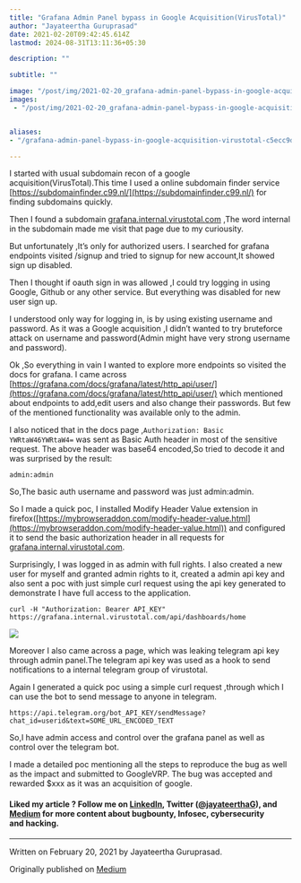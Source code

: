 ```yaml
---
title: "Grafana Admin Panel bypass in Google Acquisition(VirusTotal)"
author: "Jayateertha Guruprasad"
date: 2021-02-20T09:42:45.614Z
lastmod: 2024-08-31T13:11:36+05:30

description: ""

subtitle: ""

image: "/post/img/2021-02-20_grafana-admin-panel-bypass-in-google-acquisitionvirustotal_0.png" 
images:
 - "/post/img/2021-02-20_grafana-admin-panel-bypass-in-google-acquisitionvirustotal_0.png"


aliases:
- "/grafana-admin-panel-bypass-in-google-acquisition-virustotal-c5ecc9d7b8ae"

---
```


I started with usual subdomain recon of a google acquisition(VirusTotal).This time I used a online subdomain finder service [https://subdomainfinder.c99.nl/](https://subdomainfinder.c99.nl/) for finding subdomains quickly.

Then I found a subdomain [grafana.internal.virustotal.com](https://grafana.internal.virustotal.com/) ,The word internal in the subdomain made me visit that page due to my curiousity.

But unfortunately ,It’s only for authorized users. I searched for grafana endpoints visited /signup and tried to signup for new account,It showed sign up disabled.

Then I thought if oauth sign in was allowed ,I could try logging in using Google, Github or any other service. But everything was disabled for new user sign up.

I understood only way for logging in, is by using existing username and password. As it was a Google acquisition ,I didn’t wanted to try bruteforce attack on username and password(Admin might have very strong username and password).

Ok ,So everything in vain I wanted to explore more endpoints so visited the docs for grafana. I came across [https://grafana.com/docs/grafana/latest/http_api/user/](https://grafana.com/docs/grafana/latest/http_api/user/) which mentioned about endpoints to add,edit users and also change their passwords. But few of the mentioned functionality was available only to the admin.

I also noticed that in the docs page ,`Authorization: Basic YWRtaW46YWRtaW4=` was sent as Basic Auth header in most of the sensitive request. The above header was base64 encoded,So tried to decode it and was surprised by the result:

```
admin:admin
```

So,The basic auth username and password was just admin:admin.

So I made a quick poc, I installed Modify Header Value extension in firefox([https://mybrowseraddon.com/modify-header-value.html](https://mybrowseraddon.com/modify-header-value.html)) and configured it to send the basic authorization header in all requests for [grafana.internal.virustotal.com](https://grafana.internal.virustotal.com/).

Surprisingly, I was logged in as admin with full rights. I also created a new user for myself and granted admin rights to it, created a admin api key and also sent a poc with just simple curl request using the api key generated to demonstrate I have full access to the application.

```
curl -H "Authorization: Bearer API_KEY" https://grafana.internal.virustotal.com/api/dashboards/home
```

![](/post/img/2021-02-20_grafana-admin-panel-bypass-in-google-acquisitionvirustotal_0.png#layoutTextWidth)

Moreover I also came across a page, which was leaking telegram api key through admin panel.The telegram api key was used as a hook to send notifications to a internal telegram group of virustotal.

Again I generated a quick poc using a simple curl request ,through which I can use the bot to send message to anyone in telegram.

```
https://api.telegram.org/bot_API_KEY/sendMessage?chat_id=userid&text=SOME_URL_ENCODED_TEXT
```

So,I have admin access and control over the grafana panel as well as control over the telegram bot.

I made a detailed poc mentioning all the steps to reproduce the bug as well as the impact and submitted to GoogleVRP. The bug was accepted and rewarded $xxx as it was an acquisition of google.

#### **Liked my article ? Follow me on** [**LinkedIn**](https://www.linkedin.com/in/jayateerthag/)**, Twitter (**[**@jayateerthaG**](https://twitter.com/jayateerthag)**), and **[**Medium**](https://jayateerthag.medium.com/)** for more content about bugbounty, Infosec, cybersecurity and hacking.**

* * *
Written on February 20, 2021 by Jayateertha Guruprasad.

Originally published on [Medium](https://medium.com/@jayateerthag/grafana-admin-panel-bypass-in-google-acquisition-virustotal-c5ecc9d7b8ae)
